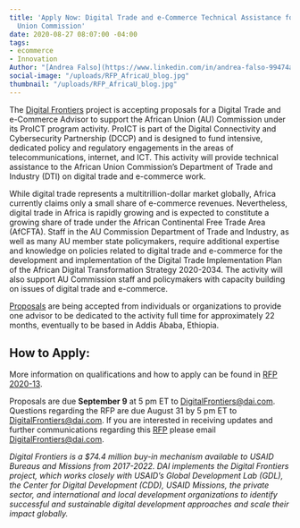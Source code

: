```yaml
---
title: 'Apply Now: Digital Trade and e-Commerce Technical Assistance for the African
  Union Commission'
date: 2020-08-27 08:07:00 -04:00
tags:
- ecommerce
- Innovation
Author: "[Andrea Falso](https://www.linkedin.com/in/andrea-falso-99474a103/)"
social-image: "/uploads/RFP_AfricaU_blog.jpg"
thumbnail: "/uploads/RFP_AfricaU_blog.jpg"
---
```


The [Digital Frontiers](https://www.dai.com/our-work/projects/worldwide-digital-frontiers-df) project is accepting proposals for a Digital Trade and e-Commerce Advisor to support the African Union (AU) Commission under its ProICT program activity. ProICT is part of the Digital Connectivity and Cybersecurity Partnership (DCCP) and is designed to fund intensive, dedicated policy and regulatory engagements in the areas of telecommunications, internet, and ICT. This activity will provide technical assistance to the African Union Commission’s Department of Trade and Industry (DTI) on digital trade and e-commerce work.

<!--more-->

While digital trade represents a multitrillion-dollar market globally, Africa currently claims only a small share of e-commerce revenues. Nevertheless, digital trade in Africa is rapidly growing and is expected to constitute a growing share of trade under the African Continental Free Trade Area (AfCFTA). Staff in the AU Commission Department of Trade and Industry, as well as many AU member state policymakers, require additional expertise and knowledge on policies related to digital trade and e-commerce for the development and implementation of the Digital Trade Implementation Plan of the African Digital Transformation Strategy 2020-2034. The activity will also support AU Commission staff and policymakers with capacity building on issues of digital trade and e-commerce.

[Proposals](https://drive.google.com/file/d/12Zyq2vSlrB-7F3o8HJso4pxD2bdf_4ZH/view?usp=sharing/) are being accepted from individuals or organizations to provide one advisor to be dedicated to the activity full time for approximately 22 months, eventually to be based in Addis Ababa, Ethiopia.

## How to Apply:

More information on qualifications and how to apply can be found in [RFP 2020-13](https://drive.google.com/file/d/12Zyq2vSlrB-7F3o8HJso4pxD2bdf_4ZH/view?usp=sharing/).

Proposals are due **September 9** at 5 pm ET to [DigitalFrontiers@dai.com](mailto:DigitalFrontiers@dai.com). Questions regarding the RFP are due August 31 by 5 pm ET to [DigitalFrontiers@dai.com](mailto:DigitalFrontiers@dai.com). If you are interested in receiving updates and further communications regarding this [RFP](https://drive.google.com/file/d/12Zyq2vSlrB-7F3o8HJso4pxD2bdf_4ZH/view?usp=sharing/) please email [DigitalFrontiers@dai.com](mailto:DigitalFrontiers@dai.com).

*Digital Frontiers is a $74.4 million buy-in mechanism available to USAID Bureaus and Missions from 2017-2022. DAI implements the Digital Frontiers project, which works closely with USAID’s Global Development Lab (GDL), the Center for Digital Development (CDD), USAID Missions, the private sector, and international and local development organizations to identify successful and sustainable digital development approaches and scale their impact globally.*